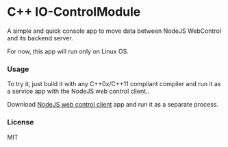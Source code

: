 # C++ IO-ControlModule

A simple and quick console app to move data between NodeJS WebControl and its backend server.

For now, this app will run only on Linux OS.

### Usage
To try it, just build it with any C++0x/C++11 compliant compiler and run it as a service app with the NodeJS web control client..

Download [NodeJS web control client](https://github.com/EdoLabWorks/NodeJS-Web-Control-Project) app and run it as a separate process.

### License
MIT

 
